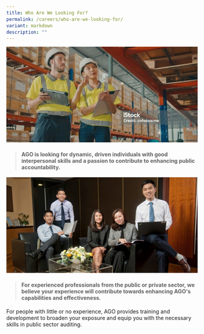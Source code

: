 ```yaml
---
title: Who Are We Looking For?
permalink: /careers/who-are-we-looking-for/
variant: markdown
description: ""
---
```

![Who_we_looking_for](/images/istockphoto_1473539768_1024x1024_800x400.jpg)

> #### **AGO is looking for dynamic, driven individuals with good interpersonal skills and a passion to contribute to enhancing public accountability.**

![](/images/Group_shot.jpg)

> #### **For experienced professionals from the public or private sector, we believe your experience will contribute towards enhancing AGO's capabilities and effectiveness.**


For people with little or no experience, AGO provides training and development to broaden your exposure and equip you with the necessary skills in public sector auditing.